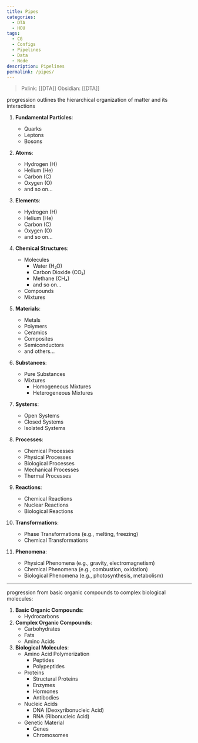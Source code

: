 ```yaml
---
title: Pipes
categories:
  - DTA
  - HOU
tags:
  - CG
  - Configs
  - Pipelines
  - Data
  - Node
description: Pipelines
permalink: /pipes/
---
```

> Pxlink: [[DTA]]
>Obsidian: [[DTA]] 

progression outlines the hierarchical organization of matter and its interactions

1. **Fundamental Particles**:
    
    - Quarks
    - Leptons
    - Bosons
2. **Atoms**:
    
    - Hydrogen (H)
    - Helium (He)
    - Carbon (C)
    - Oxygen (O)
    - and so on...
3. **Elements**:
    
    - Hydrogen (H)
    - Helium (He)
    - Carbon (C)
    - Oxygen (O)
    - and so on...
4. **Chemical Structures**:
    
    - Molecules
        - Water (H₂O)
        - Carbon Dioxide (CO₂)
        - Methane (CH₄)
        - and so on...
    - Compounds
    - Mixtures
5. **Materials**:
    
    - Metals
    - Polymers
    - Ceramics
    - Composites
    - Semiconductors
    - and others...
6. **Substances**:
    
    - Pure Substances
    - Mixtures
        - Homogeneous Mixtures
        - Heterogeneous Mixtures
7. **Systems**:
    
    - Open Systems
    - Closed Systems
    - Isolated Systems
8. **Processes**:
    
    - Chemical Processes
    - Physical Processes
    - Biological Processes
    - Mechanical Processes
    - Thermal Processes
9. **Reactions**:
    
    - Chemical Reactions
    - Nuclear Reactions
    - Biological Reactions
10. **Transformations**:
    
    - Phase Transformations (e.g., melting, freezing)
    - Chemical Transformations
11. **Phenomena**:
    
    - Physical Phenomena (e.g., gravity, electromagnetism)
    - Chemical Phenomena (e.g., combustion, oxidation)
    - Biological Phenomena (e.g., photosynthesis, metabolism)


------------------------


progression from basic organic compounds to complex biological molecules:

1. **Basic Organic Compounds**:
    - Hydrocarbons
2. **Complex Organic Compounds**:
    - Carbohydrates
    - Fats
    - Amino Acids
3. **Biological Molecules**:
    - Amino Acid Polymerization
        - Peptides
        - Polypeptides
    - Proteins
        - Structural Proteins
        - Enzymes
        - Hormones
        - Antibodies
    - Nucleic Acids
        - DNA (Deoxyribonucleic Acid)
        - RNA (Ribonucleic Acid)
    - Genetic Material
        - Genes
        - Chromosomes